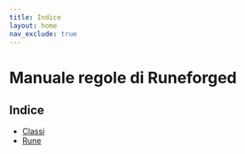 ```yaml
---
title: Indice
layout: home
nav_exclude: true
---
```


# **Manuale regole di Runeforged**
## Indice
- [Classi](/classes/)
- [Rune](/runes/)